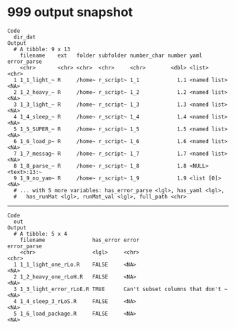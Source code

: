 # 999 output snapshot

    Code
      dir_dat
    Output
      # A tibble: 9 x 13
        filename    ext   folder subfolder number_char number yaml         error_parse
        <chr>       <chr> <chr>  <chr>     <chr>        <dbl> <list>       <chr>      
      1 1_1_light_~ R     /home~ r_script~ 1_1            1.1 <named list> <NA>       
      2 1_2_heavy_~ R     /home~ r_script~ 1_2            1.2 <named list> <NA>       
      3 1_3_light_~ R     /home~ r_script~ 1_3            1.3 <named list> <NA>       
      4 1_4_sleep_~ R     /home~ r_script~ 1_4            1.4 <named list> <NA>       
      5 1_5_SUPER_~ R     /home~ r_script~ 1_5            1.5 <named list> <NA>       
      6 1_6_load_p~ R     /home~ r_script~ 1_6            1.6 <named list> <NA>       
      7 1_7_messag~ R     /home~ r_script~ 1_7            1.7 <named list> <NA>       
      8 1_8_parse_~ R     /home~ r_script~ 1_8            1.8 <NULL>       <text>:13:~
      9 1_9_no_yam~ R     /home~ r_script~ 1_9            1.9 <list [0]>   <NA>       
      # ... with 5 more variables: has_error_parse <lgl>, has_yaml <lgl>,
      #   has_runMat <lgl>, runMat_val <lgl>, full_path <chr>

---

    Code
      out
    Output
      # A tibble: 5 x 4
        filename               has_error error                             error_parse
        <chr>                  <lgl>     <chr>                             <chr>      
      1 1_1_light_one_rLo.R    FALSE     <NA>                              <NA>       
      2 1_2_heavy_one_rLoH.R   FALSE     <NA>                              <NA>       
      3 1_3_light_error_rLoE.R TRUE      Can't subset columns that don't ~ <NA>       
      4 1_4_sleep_3_rLoS.R     FALSE     <NA>                              <NA>       
      5 1_6_load_package.R     FALSE     <NA>                              <NA>       

